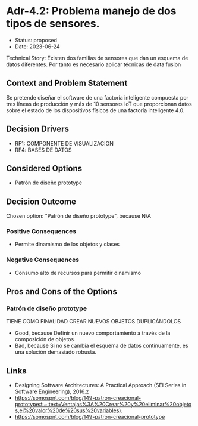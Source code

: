 # Adr-4.2: Problema manejo de dos tipos de sensores.

* Status: proposed
* Date: 2023-06-24

Technical Story: Existen dos familias de sensores que dan un esquema de datos diferentes. Por tanto es necesario aplicar técnicas de data fusion

## Context and Problem Statement

Se pretende diseñar el software de una factoría inteligente compuesta por tres líneas de
producción y más de 10 sensores IoT que proporcionan datos sobre el estado de los dispositivos
físicos de una factoría inteligente 4.0.

## Decision Drivers

* RF1: COMPONENTE DE VISUALIZACION
* RF4: BASES DE DATOS

## Considered Options

* Patrón de diseño prototype

## Decision Outcome

Chosen option: "Patrón de diseño prototype", because N/A

### Positive Consequences

* Permite dinamismo de los objetos y clases

### Negative Consequences

* Consumo alto de recursos para permitir dinamismo

## Pros and Cons of the Options

### Patrón de diseño prototype

TIENE COMO FINALIDAD CREAR NUEVOS OBJETOS DUPLICÁNDOLOS

* Good, because Definir un nuevo comportamiento a través de la composición de objetos
* Bad, because Si no se cambia el esquema de datos continuamente, es una solución demasiado robusta.

## Links

* Designing Software Architectures: A Practical Approach (SEI Series in Software Engineering), 2016.z
* https://somospnt.com/blog/149-patron-creacional-prototype#:~:text=Ventajas%3A%20Crear%20y%20eliminar%20objetos,el%20valor%20de%20sus%20variables).
* https://somospnt.com/blog/149-patron-creacional-prototype
